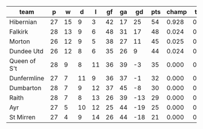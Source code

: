 |     team     | p  | w  | d  | l  | gf | ga | gd  | pts | champ | top2  | top3  | top4  |  5-7  | bot4  | bot3  | bot2  |
|--------------|----|----|----|----|----|----|-----|-----|-------|-------|-------|-------|-------|-------|-------|-------|
| Hibernian    | 27 | 15 |  9 |  3 | 42 | 17 |  25 |  54 | 0.928 | 0.987 | 0.998 | 1.000 | 0.000 | 0.000 | 0.000 | 0.000|
| Falkirk      | 28 | 13 |  9 |  6 | 48 | 31 |  17 |  48 | 0.024 | 0.363 | 0.708 | 0.995 | 0.005 | 0.000 | 0.000 | 0.000|
| Morton       | 26 | 12 |  9 |  5 | 38 | 27 |  11 |  45 | 0.025 | 0.266 | 0.584 | 0.986 | 0.014 | 0.000 | 0.000 | 0.000|
| Dundee Utd   | 26 | 12 |  8 |  6 | 35 | 26 |   9 |  44 | 0.024 | 0.384 | 0.708 | 0.992 | 0.008 | 0.000 | 0.000 | 0.000|
| Queen of S't | 28 |  9 |  8 | 11 | 36 | 39 |  -3 |  35 | 0.000 | 0.000 | 0.002 | 0.016 | 0.964 | 0.091 | 0.020 | 0.002|
| Dunfermline  | 27 |  7 | 11 |  9 | 36 | 37 |  -1 |  32 | 0.000 | 0.000 | 0.001 | 0.012 | 0.935 | 0.177 | 0.054 | 0.010|
| Dumbarton    | 28 |  7 |  9 | 12 | 37 | 45 |  -8 |  30 | 0.000 | 0.000 | 0.000 | 0.000 | 0.481 | 0.868 | 0.519 | 0.199|
| Raith        | 28 |  7 |  8 | 13 | 26 | 39 | -13 |  29 | 0.000 | 0.000 | 0.000 | 0.000 | 0.423 | 0.892 | 0.577 | 0.242|
| Ayr          | 27 |  5 | 10 | 12 | 25 | 44 | -19 |  25 | 0.000 | 0.000 | 0.000 | 0.000 | 0.124 | 0.977 | 0.876 | 0.692|
| St Mirren    | 27 |  4 |  9 | 14 | 26 | 44 | -18 |  21 | 0.000 | 0.000 | 0.000 | 0.000 | 0.047 | 0.995 | 0.953 | 0.855|
